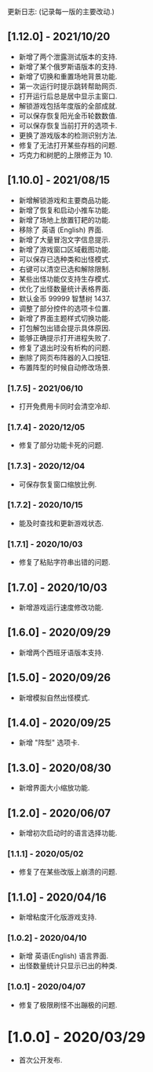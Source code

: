 
更新日志: (记录每一版的主要改动.)

## [1.12.0] - 2021/10/20

- 新增了两个泄露测试版本的支持.
- 新增了某个俄罗斯语版本的支持.
- 新增了切换和重置场地背景功能.
- 第一次运行时提示跳转帮助网页.
- 打开运行后总是居中显示主窗口.
- 解锁游戏包括年度版的全部成就.
- 可以保存恢复阳光金币轮数数值.
- 可以保存恢复当前打开的选项卡.
- 更换了游戏版本的检测识别方法.
- 修复了无法打开某些存档的问题.
- 巧克力和树肥的上限修正为 10.

## [1.10.0] - 2021/08/15

- 新增解锁游戏和主要商品功能.
- 新增了恢复和启动小推车功能.
- 新增了场地上放置钉耙的功能.
- 移除了 英语 (English) 界面.
- 新增了大量冒泡文字信息提示.
- 新增了游戏窗口区域截图功能.
- 可以保存已选种类和出怪模式.
- 右键可以清空已选和解除限制.
- 某些出怪功能仅支持生存模式.
- 优化了出怪数量统计表格界面.
- 默认金币 99999 智慧树 1437.
- 调整了部分控件的选项卡位置.
- 新增了界面主题样式切换功能.
- 打包解包出错会提示具体原因.
- 能够正确提示打开进程失败了.
- 修复了退出时没有析构的问题.
- 删除了网页布阵器的入口按钮.
- 布置阵型的时候自动修改场景.

### [1.7.5] - 2021/06/10

- 打开免费用卡同时会清空冷却.

### [1.7.4] - 2020/12/05

- 修复了部分功能卡死的问题.

### [1.7.3] - 2020/12/04

- 可保存恢复窗口缩放比例.

### [1.7.2] - 2020/10/15

- 能及时查找和更新游戏状态.

### [1.7.1] - 2020/10/03

- 修复了粘贴字符串出错的问题.

## [1.7.0] - 2020/10/03

- 新增游戏运行速度修改功能.

## [1.6.0] - 2020/09/29

- 新增两个西班牙语版本支持.

## [1.5.0] - 2020/09/26

- 新增模拟自然出怪模式.

## [1.4.0] - 2020/09/25

- 新增 "阵型" 选项卡.

## [1.3.0] - 2020/08/30

- 新增界面大小缩放功能.

## [1.2.0] - 2020/06/07

- 新增初次启动时的语言选择功能.

### [1.1.1] - 2020/05/02

- 修复了在某些改版上崩溃的问题.

## [1.1.0] - 2020/04/16

- 新增粘度汗化版游戏支持.

### [1.0.2] - 2020/04/10

- 新增 英语(English) 语言界面.
- 出怪数量统计只显示已出的种类.

### [1.0.1] - 2020/04/07

- 修复了极限刷怪不出蹦极的问题.

# [1.0.0] - 2020/03/29

- 首次公开发布.
